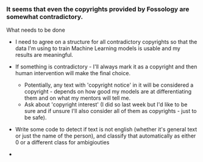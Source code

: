 ### It seems that even the copyrights provided by Fossology are somewhat contradictory.

What needs to be done
* I need to agree on a structure for all contradictory copyrights so that the data I'm using to train Machine Learning models is usable and my results are meaningful.
* If something is contradictory - I'll always mark it as a copyright and then human intervention will make the final choice.
  - Potentially, any text with 'copyright notice' in it will be considered a copyright - depends on how good my models are at differentiating them and on what my mentors will tell me.
  - Ask about 'copyright interest' (I did so last week but I'd like to be sure and if unsure I'll also consider all of them as copyrights - just to be safe).

* Write some code to detect if text is not english (whether it's general text or just the name of the person), and classify that automatically as either 0 or a different class for ambigiouties
* 